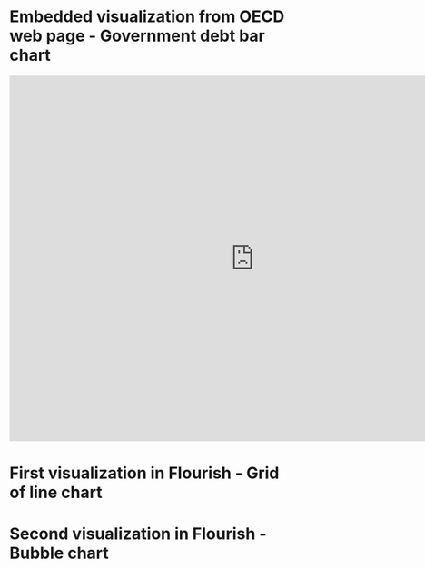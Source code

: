 # Embedded visualization from OECD web page - Government debt bar chart
<iframe src="https://data.oecd.org/chart/65Fw" width="860" height="645" style="border: 0" mozallowfullscreen="true" webkitallowfullscreen="true" allowfullscreen="true"><a href="https://data.oecd.org/chart/65Fw" target="_blank">OECD Chart: General government debt, Total, % of GDP, Annual, 2018</a></iframe>


# First visualization in Flourish - Grid of line chart
<div class="flourish-embed flourish-chart" data-src="visualisation/3750256" data-url="https://flo.uri.sh/visualisation/3750256/embed" aria-label=""><script src="https://public.flourish.studio/resources/embed.js"></script></div>


# Second visualization in Flourish - Bubble chart
<div class="flourish-embed flourish-scatter" data-src="visualisation/3750637" data-url="https://flo.uri.sh/visualisation/3750637/embed" aria-label=""><script src="https://public.flourish.studio/resources/embed.js"></script></div>
